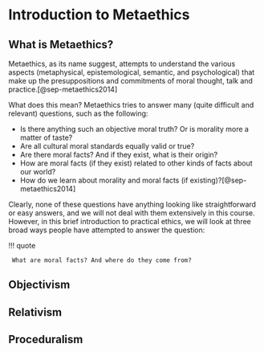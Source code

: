 # Introduction to Metaethics

## What is Metaethics? 
Metaethics, as its name suggest, attempts to understand the various aspects (metaphysical, epistemological, semantic, and psychological) that make up the presuppositions and commitments of moral thought, talk and practice.[@sep-metaethics2014]

What does this mean? Metaethics tries to answer many (quite difficult and relevant) questions, such as the following:

- Is there anything such an objective moral truth? Or is morality more a matter of taste?
- Are all cultural moral standards equally valid or true?
- Are there moral facts? And if they exist, what is their origin?
- How are moral facts (if they exist) related to other kinds of facts about our world?
- How do we learn about morality and moral facts (if existing)?[@sep-metaethics2014]

Clearly, none of these questions have anything looking like straightforward or easy answers, and we will not deal with them extensively in this course. However, in this brief introduction to practical ethics, we will look at three broad ways people have attempted to answer the question: 

!!! quote

     What are moral facts? And where do they come from?



## Objectivism

## Relativism

## Proceduralism